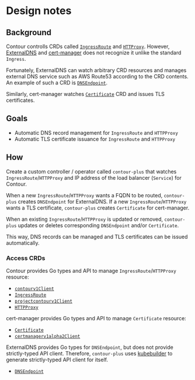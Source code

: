 Design notes
============

Background
----------

Contour controlls CRDs called [`IngressRoute`][IngressRoute] and [`HTTProxy`][HTTPProxy].  However, [ExternalDNS][]
and [cert-manager][] does not recognize it unlike the standard `Ingress`.

Fortunately, ExternalDNS can watch arbitrary CRD resources and manages external
DNS service such as AWS Route53 according to the CRD contents.  An example of
such a CRD is [`DNSEndpoint`](https://github.com/kubernetes-incubator/external-dns/blob/master/docs/contributing/crd-source/crd-manifest.yaml).

Similarly, cert-manager watches [`Certificate`][Certificate] CRD and issues
TLS certificates.

Goals
-----

- Automatic DNS record management for `IngressRoute` and `HTTPProxy`
- Automatic TLS certificate issuance for `IngressRoute` and `HTTPProxy`

How
---

Create a custom controller / operator called `contour-plus` that watches `IngressRoute`/`HTTPProxy`
and IP address of the load balancer (`Service`) for Contour.

When a new `IngressRoute`/`HTTPProxy` wants a FQDN to be routed, `contour-plus` creates
`DNSEndpoint` for ExternalDNS.  If a new `IngressRoute`/`HTTPProxy` wants a TLS certificate,
`contour-plus` creates `Certificate` for cert-manager.

When an existing `IngressRoute`/`HTTPProxy` is updated or removed, `contour-plus` updates or
deletes corresponding `DNSEndpoint` and/or `Certificate`.

This way, DNS records can be managed and TLS certificates can be issued automatically.

### Access CRDs

Contour provides Go types and API to manage `IngressRoute`/`HTTPProxy` resource:

- [`contourv1Client`](https://github.com/projectcontour/contour/blob/81f2c011656304973d2bd00fa6034d2b1ea6e60f/apis/generated/clientset/versioned/typed/contour/v1beta1/contour_client.go#L70)
- [`IngressRoute`](https://github.com/heptio/contour/blob/03dcee7fedf52ba28852d75ff7752ec7ec0ae36c/apis/contour/v1/ingressroute.go#L164)
- [`projectcontourv1Client`](https://github.com/projectcontour/contour/blob/81f2c011656304973d2bd00fa6034d2b1ea6e60f/apis/generated/clientset/versioned/typed/projectcontour/v1/projectcontour_client.go#L70)
- [`HTTPProxy`](https://github.com/projectcontour/contour/blob/81f2c011656304973d2bd00fa6034d2b1ea6e60f/apis/projectcontour/v1/httpproxy.go#L268)


cert-manager provides Go types and API to manage `Certificate` resource:

- [`Certificate`](https://github.com/jetstack/cert-manager/blob/0aba30b25123e729d9dc8602cdcc4a5cc4b73bef/pkg/apis/certmanager/v1alpha2/types_certificate.go#L37)
- [`certmanagerv1alpha2Client`](https://github.com/jetstack/cert-manager/blob/0aba30b25123e729d9dc8602cdcc4a5cc4b73bef/pkg/client/clientset/versioned/typed/certmanager/v1alpha2/certmanager_client.go#L80)

ExternalDNS provides Go types for `DNSEndpoint`, but does not provide strictly-typed
API client.  Therefore, `contour-plus` uses [kubebuilder][] to generate strictly-typed
API client for itself.

- [`DNSEndpoint`](https://github.com/kubernetes-incubator/external-dns/blob/d1bc8fe147f0ffd7cc4be3e9c6f693186b0aa0bf/endpoint/endpoint.go#L191)

[IngressRoute]: https://github.com/heptio/contour/blob/master/docs/ingressroute.md
[HTTPProxy]: https://github.com/projectcontour/contour/blob/master/site/docs/master/httpproxy.md
[ExternalDNS]: https://github.com/kubernetes-incubator/external-dns
[cert-manager]: https://github.com/jetstack/cert-manager
[Certificate]: https://docs.cert-manager.io/en/latest/reference/certificates.html
[kubebuilder]: https://github.com/kubernetes-sigs/kubebuilder

